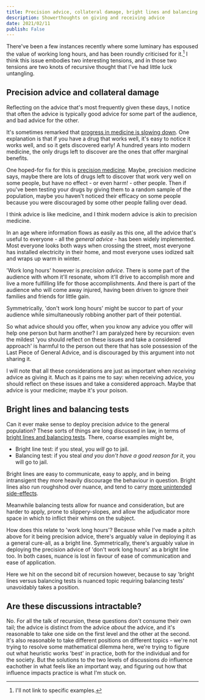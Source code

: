 ```yaml
---
title: Precision advice, collateral damage, bright lines and balancing tests
description: Showerthoughts on giving and receiving advice
date: 2021/02/11
publish: False
---
```

There've been a few instances recently where some luminary has espoused the value of working long hours, and has been roundly criticised for it.[^luminary] I think this issue embodies two interesting tensions, and in those two tensions are two knots of recursive thought that I've had little luck untangling. 

## Precision advice and collateral damage
Reflecting on the advice that's most frequently given these days, I notice that often the advice is typically good advice for some part of the audience, and bad advice for the other.

It's sometimes remarked that [progress in medicine is slowing down](https://slatestarcodex.com/2018/11/26/is-science-slowing-down-2/). One explanation is that if you have a drug that works well, it's easy to notice it works well, and so it gets discovered early! A hundred years into modern medicine, the only drugs left to discover are the ones that offer marginal benefits.

One hoped-for fix for this is [precision medicine](https://en.wikipedia.org/wiki/Precision_medicine). Maybe, precision medicine says, maybe there are lots of drugs left to discover that work very well on some people, but have no effect - or even harm! - other people. Then if you've been testing your drugs by giving them to a random sample of the population, maybe you haven't noticed their efficacy on some people because you were discouraged by some other people falling over dead. 

I think advice is like medicine, and I think modern advice is akin to precision medicine.

In an age where information flows as easily as this one, all the advice that's useful to everyone - all the *general advice* - has been widely implemented. Most everyone looks both ways when crossing the street, most everyone has installed electricity in their home, and most everyone uses iodized salt and wraps up warm in winter.

'Work long hours' however is *precision advice*. There is some part of the audience with whom it'll resonate, whom it'll drive to accomplish more and live a more fulfilling life for those accomplishments. And there is part of the audience who will come away injured, having been driven to ignore their families and friends for little gain.

Symmetrically, 'don't work long hours' might be succor to part of your audience while simultaneously robbing another part of their potential.  

So what advice should you offer, when you know any advice you offer will help one person but harm another? I am paralyzed here by recursion: even the mildest 'you should reflect on these issues and take a considered approach' is harmful to the person out there that has sole possession of the Last Piece of General Advice, and is discouraged by this argument into not sharing it. 

I will note that all these considerations are just as important when *receiving* advice as giving it. Much as it pains me to say: when receiving advice, you should reflect on these issues and take a considered approach. Maybe that advice is your medicine; maybe it's your poison. 

## Bright lines and balancing tests
Can it ever make sense to deploy precision advice to the general population? These sorts of things are long discussed in law, in terms of [bright lines and balancing tests](https://en.wikipedia.org/wiki/Bright-line_rule). There, coarse examples might be, 

* Bright line test: if you steal, you *will* go to jail.
* Balancing test: if you steal *and you don't have a good reason for it*, you will go to jail.

Bright lines are easy to communicate, easy to apply, and in being intransigent they more heavily discourage the behaviour in question. Bright lines also run roughshod over nuance, and tend to carry [more unintended side-effects](https://en.wikipedia.org/wiki/Bloody_Code). 

Meanwhile balancing tests allow for nuance and consideration, but are harder to apply, prone to slippery-slopes, and allow the adjudicator more space in which to inflict their whims on the subject.

How does this relate to 'work long hours'? Because while I've made a pitch above for it being precision advice, there's arguably value in deploying it as a general cure-all, as a bright line. Symmetrically, there's arguably value in deploying the precision advice of 'don't work long hours' as a bright line too. In both cases, nuance is lost in favour of ease of communication and ease of application. 

Here we hit on the second bit of recursion however, because to say 'bright lines versus balancing tests is nuanced topic requiring balancing tests' unavoidably takes a position.

## Are these discussions intractable?
No. For all the talk of recursion, these questions don't consume their own tail; the advice is distinct from the advice *about* the advice, and it's reasonable to take one side on the first level and the other at the second. It's also reasonable to take different positions on different topics - we're not trying to resolve some mathematical dilemma here, we're trying to figure out what heuristic works 'best' in practice, both for the individual and for the society. But the solutions to the two levels of discussions *do* influence eachother in what feels like an important way, and figuring out how that influence impacts practice is what I'm stuck on.  

[^luminary]: I'll not link to specific examples.